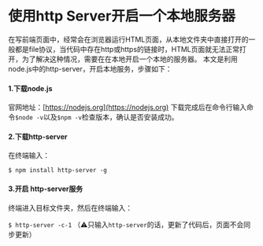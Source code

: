 # 使用http Server开启一个本地服务器


在写前端页面中，经常会在浏览器运行HTML页面，从本地文件夹中直接打开的一般都是file协议，当代码中存在http或https的链接时，HTML页面就无法正常打开，为了解决这种情况，需要在在本地开启一个本地的服务器。
本文是利用node.js中的http-server，开启本地服务，步骤如下：

#### 1.下载node.js
官网地址：[https://nodejs.org](https://nodejs.org)
下载完成后在命令行输入命令`$node -v`以及`$npm -v`检查版本，确认是否安装成功。

#### 2.下载http-server

在终端输入：

`$ npm install http-server -g`

#### 3.开启 http-server服务

终端进入目标文件夹，然后在终端输入：

`$ http-server -c-1`   （⚠️只输入`http-server`的话，更新了代码后，页面不会同步更新）

